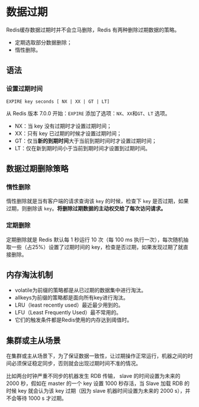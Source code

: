 # 数据过期

Redis缓存数据过期时并不会立马删除，Redis 有两种删除过期数据的策略。

- 定期选取部分数据删除；
- 惰性删除。



## 语法

### 设置过期时间

```
EXPIRE key seconds [ NX | XX | GT | LT]
```



从 Redis 版本 7.0.0 开始：`EXPIRE` 添加了选项：`NX`、`XX`和`GT`、`LT` 选项。

- NX：当 key 没有过期时才设置过期时间；
- XX：只有 key 已过期的时候才设置过期时间；
- GT：仅当**新的到期时间**大于当前到期时间时才设置过期时间；
- LT：仅在新到期时间小于当前到期时间才设置到过期时间。



## 数据过期删除策略

### 惰性删除

惰性删除就是当有客户端的请求查询该 `key` 的时候，检查下 `key` 是否过期，如果过期，则删除该 `key`。**将删除过期数据的主动权交给了每次访问请求。**



### 定期删除

定期删除就是 Redis 默认每 1 秒运行 10 次（每 100 ms 执行一次），每次随机抽取一些（占25%）设置了过期时间的 key，检查是否过期，如果发现过期了就直接删除。



## 内存淘汰机制

- volatile为前缀的策略都是从已过期的数据集中进行淘汰。
- allkeys为前缀的策略都是面向所有key进行淘汰。
- LRU（least recently used）最近最少用到的。
- LFU（Least Frequently Used）最不常用的。
- 它们的触发条件都是Redis使用的内存达到阈值时。



## 集群或主从场景

在集群或主从场景下，为了保证数据一致性，让过期操作正常运行，机器之间的时间必须保证稳定同步，否则就会出现过期时间不准的情况。



比如两台时钟严重不同步的机器发生 RDB 传输， slave 的时间设置为未来的 2000 秒，假如在 master 的一个 key 设置 1000 秒存活，当 Slave 加载 RDB 的时候 key 就会认为该 key 过期（因为 slave 机器时间设置为未来的 2000 s），并不会等待 1000 s 才过期。